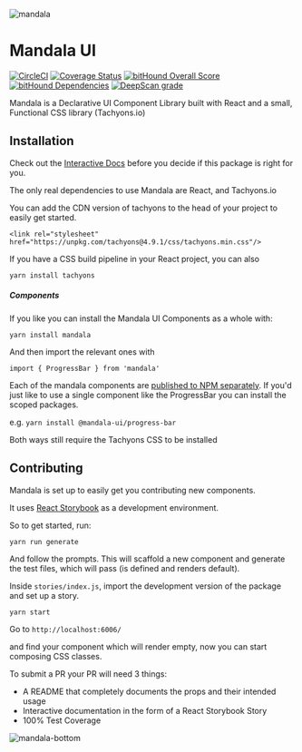 ![mandala](https://user-images.githubusercontent.com/1824267/35699021-a5ebb354-0743-11e8-9bf5-9a648a24c7d0.png)

# Mandala UI
[![CircleCI](https://circleci.com/gh/mandala-ui/mandala/tree/master.svg?style=shield)](https://circleci.com/gh/mandala-ui/mandala/tree/master) [![Coverage Status](https://coveralls.io/repos/github/mandala-ui/mandala/badge.svg?branch=master&service=github)](https://coveralls.io/github/mandala-ui/mandala) [![bitHound Overall Score](https://www.bithound.io/github/mandala-ui/mandala/badges/score.svg)](https://www.bithound.io/github/mandala-ui/mandala) [![bitHound Dependencies](https://www.bithound.io/github/mandala-ui/mandala/badges/dependencies.svg)](https://www.bithound.io/github/mandala-ui/mandala/master/dependencies/npm) [![DeepScan grade](https://deepscan.io/api/projects/2162/branches/11294/badge/grade.svg)](https://deepscan.io/dashboard#view=project&pid=2162&bid=11294)

Mandala is a Declarative UI Component Library built with React and a small, Functional CSS library (Tachyons.io)

## Installation

Check out the [Interactive Docs](https://mandala-ui.github.io/mandala/interactive/index.html) before you decide if this package is right for you.

The only real dependencies to use Mandala are React, and Tachyons.io

You can add the CDN version of tachyons to the head of your project to easily get started.

`<link rel="stylesheet" href="https://unpkg.com/tachyons@4.9.1/css/tachyons.min.css"/>`

If you have a CSS build pipeline in your React project, you can also

`yarn install tachyons`

##### Components
If you like you can install the Mandala UI Components as a whole with:

`yarn install mandala`

And then import the relevant ones with

`import { ProgressBar } from 'mandala'`

Each of the mandala components are [published to NPM separately](https://www.npmjs.com/settings/mandala-ui/packages). If you'd just like to use a single component like the ProgressBar you can install the scoped packages.

e.g. `yarn install @mandala-ui/progress-bar`

Both ways still require the Tachyons CSS to be installed

## Contributing

Mandala is set up to easily get you contributing new components.

It uses [React Storybook](https://storybook.js.org) as a development environment.

So to get started, run:

```
yarn run generate
```
And follow the prompts. This will scaffold a new component and generate the test files, which will pass (is defined and renders default).

Inside `stories/index.js`, import the development version of the package and set up a story.

```
yarn start
```
Go to `http://localhost:6006/`

and find your component which will render empty, now you can start composing CSS classes.

To submit a PR your PR will need 3 things:
- A README that completely documents the props and their intended usage
- Interactive documentation in the form of a React Storybook Story
- 100% Test Coverage

![mandala-bottom](https://user-images.githubusercontent.com/1824267/38281372-32114e5c-375f-11e8-9fbe-e5191b96429c.png)
